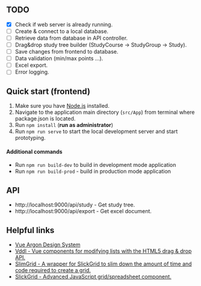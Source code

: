 ## TODO
- [x] Check if web server is already running.
- [ ] Create & connect to a local database.
- [ ] Retrieve data from database in API controller.
- [ ] Drag&drop study tree builder (StudyCourse -> StudyGroup -> Study).
- [ ] Save changes from frontend to database.
- [ ] Data validation (min/max points ...).
- [ ] Excel export.
- [ ] Error logging.

## Quick start (frontend)

1) Make sure you have [Node.js](https://nodejs.org/en/) installed.
2) Navigate to the application main directory (`src/App`) from terminal where package.json is located.
3) Run `npm install` (**run as administrator**)
4) Run `npm run serve` to start the local development server and start prototyping.

#### Additional commands

+ Run `npm run build-dev` to build in development mode application
+ Run `npm run build-prod` - build in production mode application

## API
- http://localhost:9000/api/study - Get study tree.
- http://localhost:9000/api/export - Get excel document.

## Helpful links

+ [Vue Argon Design System](https://demos.creative-tim.com/vue-argon-design-system/documentation/)
+ [Vddl - Vue components for modifying lists with the HTML5 drag & drop API.](https://github.com/hejianxian/vddl)
+ [SlimGrid - A wrapper for SlickGrid to slim down the amount of time and code required to create a grid.](https://github.com/rob-white/SlimGrid)
+ [SlickGrid - Advanced JavaScript grid/spreadsheet component.](https://github.com/mleibman/SlickGrid)
